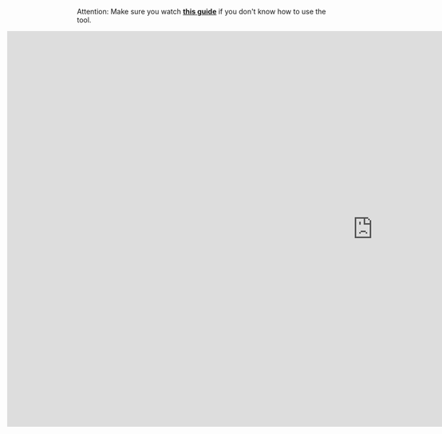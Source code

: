 Attention: Make sure you watch <strong><a href="https://www.youtube.com/watch?v=3UNYrQS1AKY">this guide</a></strong> if you don't know how to use the tool.

<span style="margin-left: -10em !important;"><iframe width="1465" height="795" frameborder="0" scrolling="no" src="https://onedrive.live.com/embed?cid=DE2D46B1D24EC718&resid=DE2D46B1D24EC718%21401&authkey=AC6afIiMLgnQgwA&em=2&wdAllowInteractivity=False&AllowTyping=True&ActiveCell='Step1-Current'!F1&wdHideGridlines=True&wdHideHeaders=True&wdDownloadButton=True"></iframe></span>
